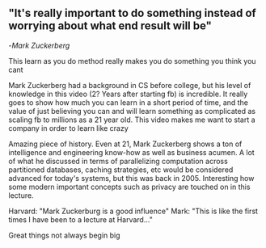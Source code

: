 ## **"It's really important to do something instead of worrying about what end result will be"** 
-*Mark Zuckerberg*

This learn as you do method really makes you do something you think you cant   

 Mark Zuckerberg had a background in CS before college, but his level of knowledge in this video (2? Years after starting fb) is incredible. It really goes to show how much you can learn in a short period of time, and the value of just believing you can and will learn something as complicated as scaling fb to millions as a 21 year old. This video makes me want to start a company in order to learn like crazy  
 
 Amazing piece of history. Even at 21, Mark Zuckerberg shows a ton of intelligence and engineering know-how as well as business acumen. A lot of what he discussed in terms of parallelizing computation across partitioned databases, caching strategies, etc would be considered advanced for today's systems, but this was back in 2005. Interesting how some modern important concepts such as privacy are touched on in this lecture.  
 
 Harvard: "Mark Zuckerburg is a good influence"
Mark: "This is like the first times I have been to a lecture at Harvard..."  

Great things not always begin big   

 
